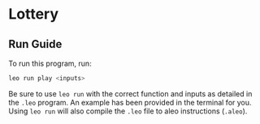 # Lottery

## Run Guide

To run this program, run:
```bash
leo run play <inputs>
```

Be sure to use `leo run` with the correct function and inputs as detailed in the `.leo` program. An example has been provided in the terminal for you. Using `leo run` will also compile the `.leo` file to aleo instructions (`.aleo`).